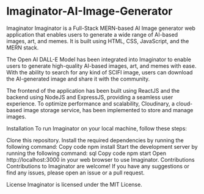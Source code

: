 # Imaginator-AI-Image-Generator
Imaginator
Imaginator is a Full-Stack MERN-based AI Image generator web application that enables users to generate a wide range of AI-based images, art, and memes. It is built using HTML, CSS, JavaScript, and the MERN stack.

The Open AI DALL-E Model has been integrated into Imaginator to enable users to generate high-quality AI-based images, art, and memes with ease. With the ability to search for any kind of SCIFI image, users can download the AI-generated image and share it with the community.

The frontend of the application has been built using ReactJS and the backend using NodeJS and ExpressJS, providing a seamless user experience. To optimize performance and scalability, Cloudinary, a cloud-based image storage service, has been implemented to store and manage images.

Installation
To run Imaginator on your local machine, follow these steps:

Clone this repository.
Install the required dependencies by running the following command:
Copy code
npm install
Start the development server by running the following command:
sql
Copy code
npm start
Open http://localhost:3000 in your web browser to use Imaginator.
Contributions
Contributions to Imaginator are welcome! If you have any suggestions or find any issues, please open an issue or a pull request.

License
Imaginator is licensed under the MIT License.
